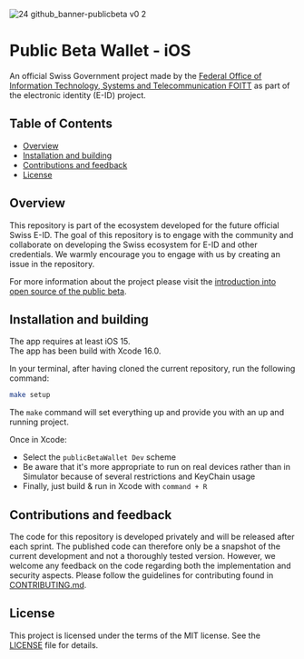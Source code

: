 ![24 github_banner-publicbeta v0 2](https://github.com/user-attachments/assets/52c2b378-ac80-40e2-9ca4-d30c42f48e59)

# Public Beta Wallet - iOS

An official Swiss Government project made by the [Federal Office of Information Technology, Systems and Telecommunication FOITT](https://www.bit.admin.ch/)
as part of the electronic identity (E-ID) project.

## Table of Contents

- [Overview](#overview)
- [Installation and building](#installation-and-building)
- [Contributions and feedback](#contributions-and-feedback)
- [License](#license)

## Overview

This repository is part of the ecosystem developed for the future official Swiss E-ID.
The goal of this repository is to engage with the community and collaborate on developing the Swiss ecosystem for E-ID and other credentials.
We warmly encourage you to engage with us by creating an issue in the repository.

For more information about the project please visit the [introduction into open source of the public beta](https://github.com/e-id-admin/eidch-public-beta).

## Installation and building

The app requires at least iOS 15.<br/>
The app has been build with Xcode 16.0.

In your terminal, after having cloned the current repository, run the following command:

```bash
make setup
```

The `make` command will set everything up and provide you with an up and running project.

Once in Xcode:
- Select the `publicBetaWallet Dev` scheme
- Be aware that it's more appropriate to run on real devices rather than in Simulator because of several restrictions and KeyChain usage
- Finally, just build & run in Xcode with `command + R`


## Contributions and feedback

The code for this repository is developed privately and will be released after each sprint. The published code can therefore only be a snapshot of the current development and not a thoroughly tested version. However, we welcome any feedback on the code regarding both the implementation and security aspects. Please follow the guidelines for contributing found in [CONTRIBUTING.md](./CONTRIBUTING.md).

## License

This project is licensed under the terms of the MIT license. See the [LICENSE](LICENSE) file for details.
